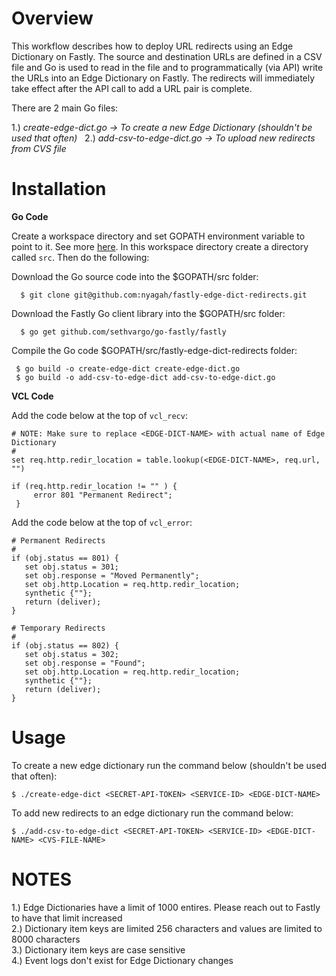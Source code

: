   # Overview
 
  This workflow describes how to deploy URL redirects using an Edge Dictionary on Fastly. 
  The source and destination URLs are defined in a CSV file and Go is used to read in the
  file and to programmatically (via API) write the URLs into an Edge Dictionary
  on Fastly. The redirects will immediately take effect after the API call to add a URL pair
  is complete.
  
  There are 2 main Go files:
  
  1.) *create-edge-dict.go -> To create a new Edge Dictionary (shouldn't be used that often)*  
  2.) *add-csv-to-edge-dict.go -> To upload new redirects from CVS file*

  # Installation  
  

  **Go Code**
  
  Create a workspace directory and set GOPATH environment variable to point to it. See more [here]( https://github.com/golang/go/wiki/SettingGOPATH#unix-systems). In this workspace directory create a directory called `src`. Then do the following:
  
  Download the Go source code into the $GOPATH/src folder:

```
  $ git clone git@github.com:nyagah/fastly-edge-dict-redirects.git
```
  Download the Fastly Go client library into the $GOPATH/src folder:

```
  $ go get github.com/sethvargo/go-fastly/fastly
```  

  Compile the Go code $GOPATH/src/fastly-edge-dict-redirects folder:
 
 ```
  $ go build -o create-edge-dict create-edge-dict.go
  $ go build -o add-csv-to-edge-dict add-csv-to-edge-dict.go
```  


  **VCL Code**

  Add the code below at the top of `vcl_recv`:

  ```vcl
  # NOTE: Make sure to replace <EDGE-DICT-NAME> with actual name of Edge Dictionary
  #
  set req.http.redir_location = table.lookup(<EDGE-DICT-NAME>, req.url, "")
 
  if (req.http.redir_location != "" ) {
       error 801 "Permanent Redirect";
   }
 ```

  Add the code below at the top of `vcl_error`:

  ```vcl
  # Permanent Redirects
  #
  if (obj.status == 801) {
     set obj.status = 301;
     set obj.response = "Moved Permanently";
     set obj.http.Location = req.http.redir_location;
     synthetic {""};
     return (deliver);
  }  

  # Temporary Redirects
  #
  if (obj.status == 802) {
     set obj.status = 302;
     set obj.response = "Found";
     set obj.http.Location = req.http.redir_location;
     synthetic {""};
     return (deliver);
  }
```
  
  # Usage
  
  To create a new edge dictionary run the command below (shouldn't be used that often):
  
  ```
  $ ./create-edge-dict <SECRET-API-TOKEN> <SERVICE-ID> <EDGE-DICT-NAME>
  ```
  
  To add new redirects to an edge dictionary run the command below:
  
```
$ ./add-csv-to-edge-dict <SECRET-API-TOKEN> <SERVICE-ID> <EDGE-DICT-NAME> <CVS-FILE-NAME>
```


  # NOTES
  1.) Edge Dictionaries have a limit of 1000 entires. Please reach out to Fastly to have that limit increased  
  2.) Dictionary item keys are limited 256 characters and values are limited to 8000 characters  
  3.) Dictionary item keys are case sensitive  
  4.) Event logs don't exist for Edge Dictionary changes  

